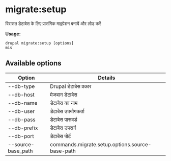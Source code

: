 # migrate:setup
विरासत डेटाबेस के लिए प्रासंगिक माइग्रेशन बनायें और लोड करें

**Usage:**
```
drupal migrate:setup [options]
mis
```

## Available options
Option | Details
-------|-------------
--db-type | Drupal डेटाबेस प्रकार
--db-host | मेजबान डेटाबेस
--db-name | डेटाबेस का नाम
--db-user | डेटाबेस उपयोगकर्ता
--db-pass | डेटाबेस पासवर्ड
--db-prefix | डेटाबेस उपसर्ग
--db-port | डेटाबेस पोर्ट
--source-base_path | commands.migrate.setup.options.source-base-path
